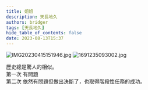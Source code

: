 ```yaml
---
title: 姐姐
description: 天長地久
authors: bridger
tags: [天長地久]
hide_table_of_contents: false
date: 2023-08-13T15:37
---
```




![IMG20230415151946.jpg](https://e.brid.cf/i/2023/08/13/pgktfu-2.webp)
![1691235093002.jpg](https://e.brid.cf/i/2023/08/13/pgxxgf-2.webp)

<!-- truncate -->

歷史總是驚人的相似。  
第一次 有問題   
第二次 依然有問題但做出決斷了，也取得階段性任務的成功。  